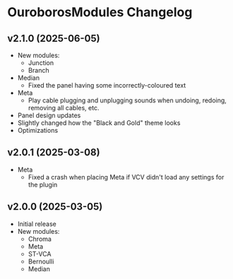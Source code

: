 # OuroborosModules Changelog

## v2.1.0 (2025-06-05)
  * New modules:
    * Junction
    * Branch
  * Median
    * Fixed the panel having some incorrectly-coloured text
  * Meta
    * Play cable plugging and unplugging sounds when undoing, redoing, removing all cables, etc.
  * Panel design updates
  * Slightly changed how the "Black and Gold" theme looks
  * Optimizations

## v2.0.1 (2025-03-08)
  * Meta
    * Fixed a crash when placing Meta if VCV didn't load any settings for the plugin

## v2.0.0 (2025-03-05)
  * Initial release
  * New modules:
    * Chroma
    * Meta
    * ST-VCA
    * Bernoulli
    * Median